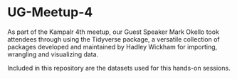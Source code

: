 # UG-Meetup-4
As part of the Kampalr 4th meetup, our Guest Speaker Mark Okello took attendees through using the Tidyverse package, a versatile collection of packages developed and maintained by Hadley Wickham for importing, wrangling and visualizing data.

Included in this repository are the datasets used for this hands-on sessions.
